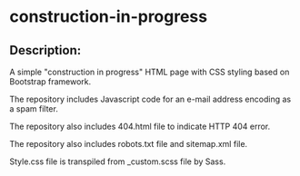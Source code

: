 # construction-in-progress
## Description:

A simple "construction in progress" HTML page with CSS styling based on Bootstrap framework.

The repository includes Javascript code for an e-mail address encoding as a spam filter.

The repository also includes 404.html file to indicate HTTP 404 error.

The repository also includes robots.txt file and sitemap.xml file.

Style.css file is transpiled from _custom.scss file by Sass.